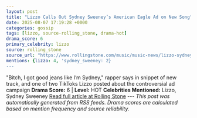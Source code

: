 ```yaml
---
layout: post
title: "Lizzo Calls Out Sydney Sweeney’s American Eagle Ad on New Song"
date: 2025-08-07 17:19:28 +0000
categories: gossip
tags: [lizzo, source-rolling_stone, drama-hot]
drama_score: 6
primary_celebrity: lizzo
source: rolling_stone
source_url: "https://www.rollingstone.com/music/music-news/lizzo-sydney-sweeney-american-eagle-ad-new-song-1235402779/"
mentions: {lizzo: 4, 'sydney_sweeney: 2}
---
```


"Bitch, I got good jeans like I’m Sydney," rapper says in snippet of new track, and one of two TikToks Lizzo posted about the controversial ad campaign **Drama Score:** 6 | **Level:** HOT **Celebrities Mentioned:** Lizzo, Sydney Sweeney [Read full article at Rolling Stone](https://www.rollingstone.com/music/music-news/lizzo-sydney-sweeney-american-eagle-ad-new-song-1235402779/) --- *This post was automatically generated from RSS feeds. Drama scores are calculated based on mention frequency and source reliability.*